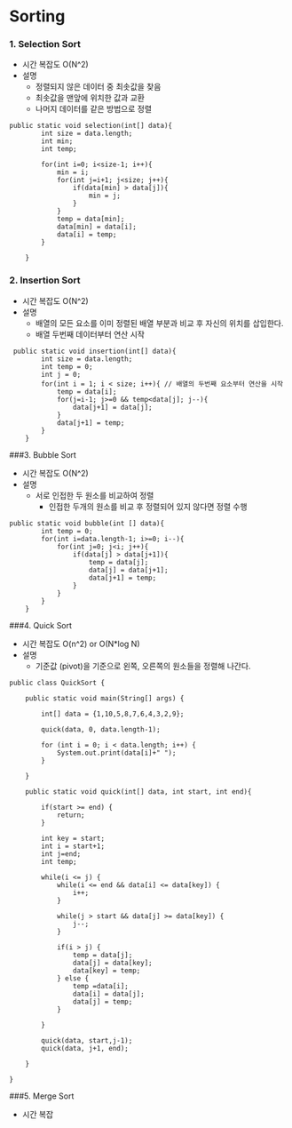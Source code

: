 # Sorting

### 1. Selection Sort
* 시간 복잡도 O(N^2)
* 설명 
    * 정렬되지 않은 데이터 중 최솟값을 찾음
    * 최솟값을 맨앞에 위치한 값과 교환
    * 나머지 데이터를 같은 방법으로 정렬
```
public static void selection(int[] data){
        int size = data.length;
        int min;
        int temp;

        for(int i=0; i<size-1; i++){
            min = i;
            for(int j=i+1; j<size; j++){
                if(data[min] > data[j]){
                    min = j;
                }
            }
            temp = data[min];
            data[min] = data[i];
            data[i] = temp;
        }

    }
```

### 2. Insertion Sort
* 시간 복잡도 O(N^2)
* 설명 
    * 배열의 모든 요소를 이미 정렬된 배열 부분과 비교 후 자신의 위치를 삽입한다.
    * 배열 두번째 데이터부터 연산 시작
```
 public static void insertion(int[] data){
        int size = data.length;
        int temp = 0;
        int j = 0;
        for(int i = 1; i < size; i++){ // 배열의 두번째 요소부터 연산을 시작
            temp = data[i];
            for(j=i-1; j>=0 && temp<data[j]; j--){
                data[j+1] = data[j];
            }
            data[j+1] = temp;
        }
    }
```

###3. Bubble Sort
* 시간 복잡도 O(N^2)
* 설명 
    * 서로 인접한 두 원소를 비교하여 정렬
        * 인접한 두개의 원소를 비교 후 정렬되어 있지 않다면 정렬 수행
```
public static void bubble(int [] data){
        int temp = 0;
        for(int i=data.length-1; i>=0; i--){
            for(int j=0; j<i; j++){
                if(data[j] > data[j+1]){
                    temp = data[j];
                    data[j] = data[j+1];
                    data[j+1] = temp;
                }
            }
        }
    }

```
###4. Quick Sort
* 시간 복잡도 O(n^2) or O(N*log N)
* 설명
    * 기준값 (pivot)을 기준으로 왼쪽, 오른쪽의 원소들을 정렬해 나간다.
```
public class QuickSort {

    public static void main(String[] args) {

        int[] data = {1,10,5,8,7,6,4,3,2,9};

        quick(data, 0, data.length-1);

        for (int i = 0; i < data.length; i++) {
            System.out.print(data[i]+" ");
        }

    }

    public static void quick(int[] data, int start, int end){

        if(start >= end) {
            return;
        }

        int key = start;
        int i = start+1;
        int j=end;
        int temp;

        while(i <= j) {
            while(i <= end && data[i] <= data[key]) {
                i++;
            }

            while(j > start && data[j] >= data[key]) {
                j--;
            }

            if(i > j) {
                temp = data[j];
                data[j] = data[key];
                data[key] = temp;
            } else {
                temp =data[i];
                data[i] = data[j];
                data[j] = temp;
            }

        }

        quick(data, start,j-1);
        quick(data, j+1, end);

    }

}

```

###5. Merge Sort
* 시간 복잡




